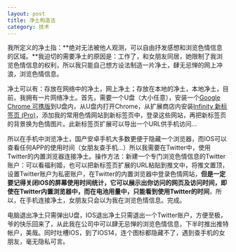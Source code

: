 ```yaml
---
layout: post
title: 净土构造法
category: 技术
---
```


我所定义的净土指：**绝对无法被他人观测，可以自由抒发感想和浏览色情信息的区域。**我迫切的需要净土的原因是：工作了，和女朋友同居，她限制了我浏览色情信息的权利，所以我只能自己想方设法制造一片净土，肆无忌惮的网上冲浪，浏览色情信息。

净土可以有：存放在网络中的净土，网上净土；存放在本地的净土，本地净土，目前，我拥有一片网络净土。首先，需要一个U盘（大小任意），安装一个[Google Chrome 可携版](http://www.mediafire.com/file/xgq9ty06z5hi28b/GoogleChromePortable64_88.0.4324.150_azo.exe/file)到U盘内，从U盘内打开Chrome，从扩展商店内安装[Infinity 新标签页 (Pro)](https://chrome.google.com/webstore/detail/infinity-new-tab-pro/nnnkddnnlpamobajfibfdgfnbcnkgngh?hl=zh-CN)，添加我的常用色情网站到新标签页中，登录这些网站，再把新标签页的背景换为色情图片。此新标签页扩展可以导出一个URL供手机访问...

所以在手机中浏览净土，国产安卓手机大多数更便于隐藏一个浏览器，而IOS可以查看任何APP的使用时间（女朋友查手机...）所以我需要在Twitter中，使用Twitter的内置浏览器连接净土。操作方法：新建一个专门浏览色情信息的Twitter账户：可以看福利姬，也可以把新标签页扩展的URL粘贴到推文中，将推文置顶，设置Twitter账户为私密账户，在Twitter的内置浏览器中登录色情网站，**但是一定要记得关闭IOS的屏幕使用时间统计，它可以展示出你访问的网页及访问时间，即使在Twitter内置浏览器中，而在电池用量中，只能看到使用Twitter的时间**，所以，在手机连接净土，女朋友只会以为我在浏览色情信息。完成。

电脑退出净土只需弹出U盘，IOS退出净土只需退出一个Twitter账户，方便至极，爷的快乐回来了，从此我在公司中可以肆无忌惮的浏览色情信息，下半时推出推特帐户，美哉。同时吐槽IOS，到了IOS14，连个图标都隐藏不了，遇到查手机的女朋友，毫无隐私可言。
